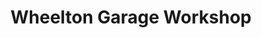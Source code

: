 ---
title: "Wheelton Garage Workshop"
url: /chorley/wheelton-garage-workshop/
shop: Autowerkstatt
---